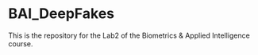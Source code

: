 # BAI_DeepFakes
This is the repository for the Lab2 of the Biometrics &amp; Applied Intelligence course.
